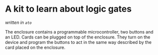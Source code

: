 # A kit to learn about logic gates

*written in `ato`*

The enclosure contains a programmable microcontroller, two buttons and an LED. Cards can be plugged on top of the enclosure. They turn on the device and program the buttons to act in the same way described by the card placed on the enclosure.